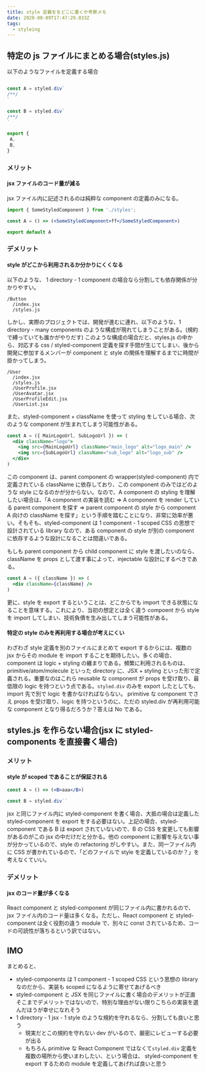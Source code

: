 ```yaml
---
title: style 定義ををどこに書くか考察メモ
date: 2020-08-09T17:47:29.033Z
tags:
  - styleing
---
```

## 特定の js ファイルにまとめる場合(styles.js)

以下のようなファイルを定義する場合

```jsx

const A = styled.div`
/**/
`

const B = styled.div`
/**/
`

export {
 A,
 B,
}
```

### メリット

#### jsx ファイルのコード量が減る

jsx ファイル内に記述されるのは純粋な component の定義のみになる。

```jsx
import { SomeStyledComponent } from './styles';

const A = () => (<SomeStyledComponent>ff</SomeStyledComponent>)

export default A

```

### デメリット

#### style がどこから利用されるか分かりにくくなる

以下のような、 1 directory - 1 component の場合なら分割しても依存関係が分かりやすい。

```
/Button
  /index.jsx
  /styles.js
```

しかし、実際のプロジェクトでは、開発が進むに連れ、以下のような、1 directory - many components のような構成が現れてしまうことがある。(規約で縛っていても誰かがやりだす) このような構成の場合だと、styles.js の中から、対応する css / styled-component 定義を探す手間が生じてしまい、後から開発に参加するメンバーが component と style の関係を理解するまでに時間が掛かってしまう。

```
/User
  /index.jsx
  /styles.js
  /UserProfile.jsx
  /UserAvatar.jsx
  /UserProfileEdit.jsx
  /UserList.jsx
```

また、styled-component + className を使って styling をしている場合、次のような component が生まれてしまう可能性がある。

```jsx
const A = ({ MainLogoUrl, SubLogoUrl }) => (
  <div className="logo">
    <img src={MainLogoUrl} className="main_logo" alt="logo_main" />
    <img src={SubLogoUrl} className="sub_logo" alt="logo_sub" />
  </div>
)
```

この component は、parent component の wrapper(styled-component) 内で定義されている className に依存しており、この component のみではどのような style になるのかが分からない。なので、A component の styling を理解したい場合は、「A component の実装を読む => A component を render している parent component を探す => parent component の style から component A 向けの className を探す」という手順を踏むことになり、非常に効率が悪い。そもそも、styled-component は 1 component - 1 scoped CSS の思想で設計されている library なので、ある component の style が別の component に依存するような設計になることは間違いである。

もしも parent component から child component に style を渡したいのなら、className を props として渡す事によって、injectable な設計にするべきである。

```jsx
const A = ({ className }) => (
  <div className={className} />
)
```

更に、style を export するということは、どこからでも import できる状態になることを意味する。これにより、当初の想定とは全く違う compoent から style を import してしまい、技術負債を生み出してしまう可能性がある。

#### 特定の style のみを再利用する場合が考えにくい

わざわざ style 定義を別のファイルにまとめて export するからには、複数の jsx からその module を import することを期待したい。多くの場合、component は logic + styling の纏まりである。頻繁に利用されるものは、 primitive/atom/molecule といった directory に、JSX + styling といった形で定義される。重要なのはこれら reusable な component が props を受け取り、最低限の logic を持つという点である。`styled.div` のみを export したとしても、import 先で別で logic を書かなければならない。 primitive な component でさえ props を受け取り、logic を持つというのに、ただの styled.div が再利用可能な component となり得るだろうか？答えは No である。

## styles.js を作らない場合(jsx に styled-components を直接書く場合)

### メリット

#### style が scoped であることが保証される

```jsx
const A = () => (<B>aaa</B>)

const B = styled.div``
```

jsx と同じファイル内に styled-component を書く場合、大抵の場合は定義した styled-component を export をする必要はない。上記の場合、styled-component である B は export されていないので、B の CSS を変更しても影響があるのがこの jsx の中だけだと分かる。他の component に影響を与えない事が分かっているので、style の refactoring がしやすい。また、同一ファイル内に CSS が書かれているので、「どのファイルで style を定義しているのか？」を考えなくていい。

### デメリット

#### jsx のコード量が多くなる

React component と styled-component が同じファイル内に書かれるので、jsx ファイル内のコード量は多くなる。ただし、React component と styled-component は全く役割の違う module で、別々に const
されているため、コードの可読性が落ちるという訳ではない。

## IMO

まとめると、
- styled-components は 1 component - 1 scoped CSS という思想の library なのだから、実装も scoped になるように寄せてあげるべき
- styled-component と JSX を同じファイルに書く場合のデメリットが正直そこまでデメリットではないので、特別な理由がない限りこちらの実装を選んだほうが幸せになれそう
- 1 directory - 1 jsx - 1 style のような規約を守れるなら、分割しても良いと思う
  - 現実だとこの規約を守れない dev がいるので、厳密にレビューする必要が出る
  - もちろん primitive な React Component ではなくて`styled.div` 定義を複数の場所から使いまわしたい、という場合は、 styled-component を export するための module を定義してあげれば良いと思う
